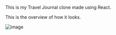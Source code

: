 This is my Travel Journal clone made using React.


This is the overview of how it looks.

![image](https://user-images.githubusercontent.com/66637389/206364519-cc2a1659-333c-41be-b5e0-33e38b1653e1.png)
